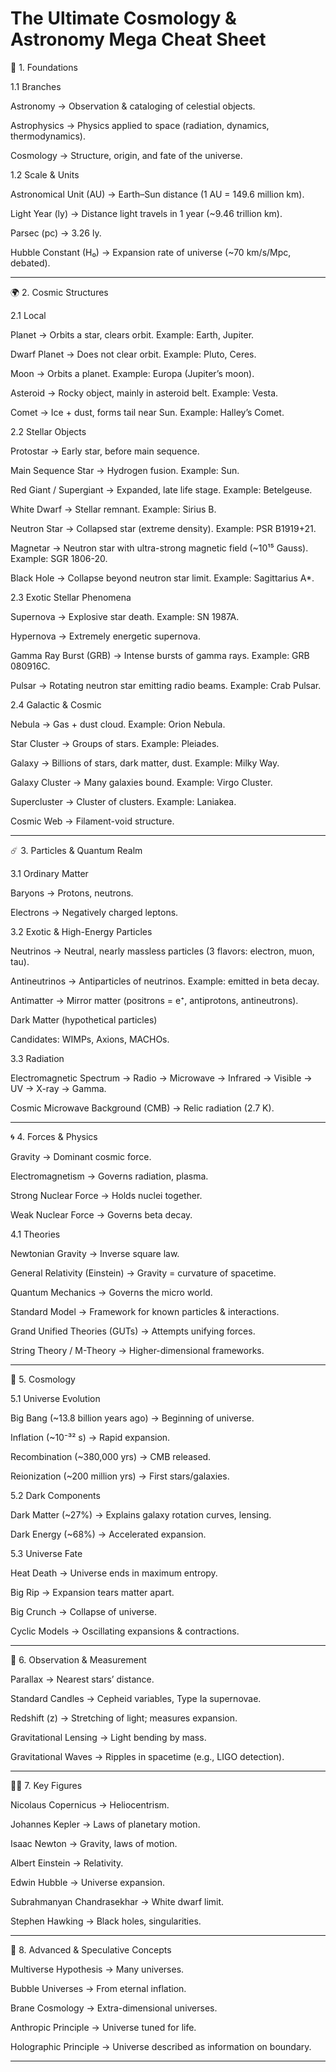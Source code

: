 # The Ultimate Cosmology & Astronomy Mega Cheat Sheet 



📖 1. Foundations

1.1 Branches

Astronomy → Observation & cataloging of celestial objects.

Astrophysics → Physics applied to space (radiation, dynamics, thermodynamics).

Cosmology → Structure, origin, and fate of the universe.


1.2 Scale & Units

Astronomical Unit (AU) → Earth–Sun distance (1 AU = 149.6 million km).

Light Year (ly) → Distance light travels in 1 year (~9.46 trillion km).

Parsec (pc) → 3.26 ly.

Hubble Constant (H₀) → Expansion rate of universe (~70 km/s/Mpc, debated).



---

🌍 2. Cosmic Structures

2.1 Local

Planet → Orbits a star, clears orbit. Example: Earth, Jupiter.

Dwarf Planet → Does not clear orbit. Example: Pluto, Ceres.

Moon → Orbits a planet. Example: Europa (Jupiter’s moon).

Asteroid → Rocky object, mainly in asteroid belt. Example: Vesta.

Comet → Ice + dust, forms tail near Sun. Example: Halley’s Comet.


2.2 Stellar Objects

Protostar → Early star, before main sequence.

Main Sequence Star → Hydrogen fusion. Example: Sun.

Red Giant / Supergiant → Expanded, late life stage. Example: Betelgeuse.

White Dwarf → Stellar remnant. Example: Sirius B.

Neutron Star → Collapsed star (extreme density). Example: PSR B1919+21.

Magnetar → Neutron star with ultra-strong magnetic field (~10¹⁵ Gauss). Example: SGR 1806-20.

Black Hole → Collapse beyond neutron star limit. Example: Sagittarius A*.


2.3 Exotic Stellar Phenomena

Supernova → Explosive star death. Example: SN 1987A.

Hypernova → Extremely energetic supernova.

Gamma Ray Burst (GRB) → Intense bursts of gamma rays. Example: GRB 080916C.

Pulsar → Rotating neutron star emitting radio beams. Example: Crab Pulsar.


2.4 Galactic & Cosmic

Nebula → Gas + dust cloud. Example: Orion Nebula.

Star Cluster → Groups of stars. Example: Pleiades.

Galaxy → Billions of stars, dark matter, dust. Example: Milky Way.

Galaxy Cluster → Many galaxies bound. Example: Virgo Cluster.

Supercluster → Cluster of clusters. Example: Laniakea.

Cosmic Web → Filament-void structure.



---

☄️ 3. Particles & Quantum Realm

3.1 Ordinary Matter

Baryons → Protons, neutrons.

Electrons → Negatively charged leptons.


3.2 Exotic & High-Energy Particles

Neutrinos → Neutral, nearly massless particles (3 flavors: electron, muon, tau).

Antineutrinos → Antiparticles of neutrinos. Example: emitted in beta decay.

Antimatter → Mirror matter (positrons = e⁺, antiprotons, antineutrons).

Dark Matter (hypothetical particles)

Candidates: WIMPs, Axions, MACHOs.



3.3 Radiation

Electromagnetic Spectrum → Radio → Microwave → Infrared → Visible → UV → X-ray → Gamma.

Cosmic Microwave Background (CMB) → Relic radiation (2.7 K).



---

🌀 4. Forces & Physics

Gravity → Dominant cosmic force.

Electromagnetism → Governs radiation, plasma.

Strong Nuclear Force → Holds nuclei together.

Weak Nuclear Force → Governs beta decay.


4.1 Theories

Newtonian Gravity → Inverse square law.

General Relativity (Einstein) → Gravity = curvature of spacetime.

Quantum Mechanics → Governs the micro world.

Standard Model → Framework for known particles & interactions.

Grand Unified Theories (GUTs) → Attempts unifying forces.

String Theory / M-Theory → Higher-dimensional frameworks.



---

🌌 5. Cosmology

5.1 Universe Evolution

Big Bang (~13.8 billion years ago) → Beginning of universe.

Inflation (~10⁻³² s) → Rapid expansion.

Recombination (~380,000 yrs) → CMB released.

Reionization (~200 million yrs) → First stars/galaxies.


5.2 Dark Components

Dark Matter (~27%) → Explains galaxy rotation curves, lensing.

Dark Energy (~68%) → Accelerated expansion.


5.3 Universe Fate

Heat Death → Universe ends in maximum entropy.

Big Rip → Expansion tears matter apart.

Big Crunch → Collapse of universe.

Cyclic Models → Oscillating expansions & contractions.



---

🔭 6. Observation & Measurement

Parallax → Nearest stars’ distance.

Standard Candles → Cepheid variables, Type Ia supernovae.

Redshift (z) → Stretching of light; measures expansion.

Gravitational Lensing → Light bending by mass.

Gravitational Waves → Ripples in spacetime (e.g., LIGO detection).



---

👨‍🔬 7. Key Figures

Nicolaus Copernicus → Heliocentrism.

Johannes Kepler → Laws of planetary motion.

Isaac Newton → Gravity, laws of motion.

Albert Einstein → Relativity.

Edwin Hubble → Universe expansion.

Subrahmanyan Chandrasekhar → White dwarf limit.

Stephen Hawking → Black holes, singularities.



---

🧩 8. Advanced & Speculative Concepts

Multiverse Hypothesis → Many universes.

Bubble Universes → From eternal inflation.

Brane Cosmology → Extra-dimensional universes.

Anthropic Principle → Universe tuned for life.

Holographic Principle → Universe described as information on boundary.



---
